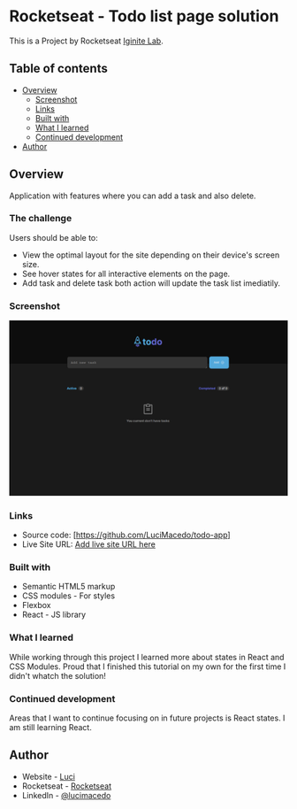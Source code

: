 # Rocketseat - Todo list page solution

This is a Project by Rocketseat [Iginite Lab](https://www.rocketseat.com.br).  

## Table of contents

- [Overview](#overview)
  - [Screenshot](#screenshot)
  - [Links](#links)
  - [Built with](#built-with)
  - [What I learned](#what-i-learned)
  - [Continued development](#continued-development)
- [Author](#author)

## Overview
  Application with features where you can add a task and also delete. 

### The challenge

Users should be able to:

- View the optimal layout for the site depending on their device's screen size.
- See hover states for all interactive elements on the page.
- Add task and delete task both action will update the task list imediatily.

### Screenshot

![](./src/assets/img/screenshoot.png) 


### Links

- Source code: [https://github.com/LuciMacedo/todo-app]
- Live Site URL: [Add live site URL here](https://todo-app-seven-tau.vercel.app/)


### Built with

- Semantic HTML5 markup
- CSS modules - For styles
- Flexbox
- React - JS library


### What I learned

While working through this project I learned more about states in React and CSS Modules.
Proud that I finished this tutorial on my own for the first time I didn't whatch the solution! 

### Continued development

Areas that I want to continue focusing on in future projects is React states. I am still learning React.


## Author

- Website - [Luci](https://luci-webpage.vercel.app/)
- Rocketseat - [Rocketseat](https://www.rocketseat.com.br)
- LinkedIn - [@lucimacedo](linkedin.com/in/lucimaramacedom)


